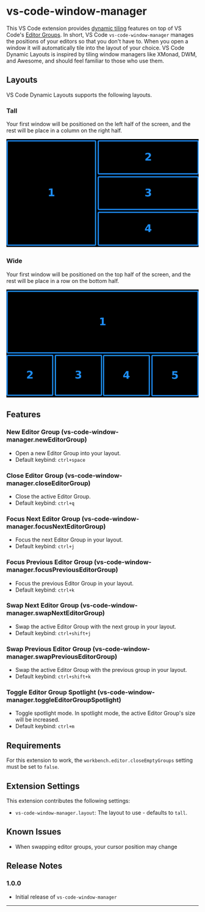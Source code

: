 # vs-code-window-manager

This VS Code extension provides [dynamic tiling](https://en.wikipedia.org/wiki/Dynamic_window_manager) features on top of VS Code's [Editor Groups](https://code.visualstudio.com/docs/getstarted/userinterface#_editor-groups). In short, VS Code `vs-code-window-manager` manages the positions of your editors so that you don't have to. When you open a window it will automatically tile into the layout of your choice. VS Code Dynamic Layouts is inspired by tiling window managers like XMonad, DWM, and Awesome, and should feel familiar to those who use them.

## Layouts

VS Code Dynamic Layouts supports the following layouts.

### Tall

Your first window will be positioned on the left half of the screen, and the rest will be place in a column on the right half.

![feature X](https://raw.githubusercontent.com/nickmpaz/vs-code-window-manager/main/images/layout-tall.png)

### Wide

Your first window will be positioned on the top half of the screen, and the rest will be place in a row on the bottom half.

![feature X](https://raw.githubusercontent.com/nickmpaz/vs-code-window-manager/main/images/layout-wide.png)

## Features

### New Editor Group (vs-code-window-manager.newEditorGroup)

- Open a new Editor Group into your layout.
- Default keybind: `ctrl+space`

### Close Editor Group (vs-code-window-manager.closeEditorGroup)

- Close the active Editor Group.
- Default keybind: `ctrl+q`

### Focus Next Editor Group (vs-code-window-manager.focusNextEditorGroup)

- Focus the next Editor Group in your layout.
- Default keybind: `ctrl+j`

### Focus Previous Editor Group (vs-code-window-manager.focusPreviousEditorGroup)

- Focus the previous Editor Group in your layout.
- Default keybind: `ctrl+k`

### Swap Next Editor Group (vs-code-window-manager.swapNextEditorGroup)

- Swap the active Editor Group with the next group in your layout.
- Default keybind: `ctrl+shift+j`

### Swap Previous Editor Group (vs-code-window-manager.swapPreviousEditorGroup)

- Swap the active Editor Group with the previous group in your layout.
- Default keybind: `ctrl+shift+k`

### Toggle Editor Group Spotlight (vs-code-window-manager.toggleEditorGroupSpotlight)

- Toggle spotlight mode. In spotlight mode, the active Editor Group's size will be increased.
- Default keybind: `ctrl+m`

## Requirements

For this extension to work, the `workbench.editor.closeEmptyGroups` setting must be set to `false`.

## Extension Settings

This extension contributes the following settings:

- `vs-code-window-manager.layout`: The layout to use - defaults to `tall`.

## Known Issues

- When swapping editor groups, your cursor position may change

## Release Notes

### 1.0.0

- Initial release of `vs-code-window-manager`

---

